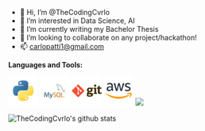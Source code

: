 - 👋 Hi, I’m @TheCodingCvrlo
- 👀 I’m interested in Data Science, AI
- 🌱 I’m currently writing my Bachelor Thesis
- 💞️ I’m looking to collaborate on any project/hackathon!
- 📫 carlopatti1@gmail.com
     

<!---
TheCodingCvrlo/TheCodingCvrlo is a ✨ special ✨ repository because its `README.md` (this file) appears on your GitHub profile.
You can click the Preview link to take a look at your changes.
--->


**Languages and Tools:**


<code><img height="60" src="https://raw.githubusercontent.com/github/explore/80688e429a7d4ef2fca1e82350fe8e3517d3494d/topics/python/python.png?theme=light"></code>
<code><img height="60" src="https://raw.githubusercontent.com/github/explore/80688e429a7d4ef2fca1e82350fe8e3517d3494d/topics/mysql/mysql.png"></code>
<code><img height="60" src="https://raw.githubusercontent.com/github/explore/80688e429a7d4ef2fca1e82350fe8e3517d3494d/topics/git/git.png"></code>
<code><img height="60" src="https://raw.githubusercontent.com/github/explore/fbceb94436312b6dacde68d122a5b9c7d11f9524/topics/aws/aws.png"></code>
<code><img height="60" src="https://github.com/pytorch/pytorch/blob/main/docs/source/_static/img/pytorch-logo-dark.png?raw=true"></code>

![TheCodingCvrlo's github stats](https://github-readme-stats.vercel.app/api?username=thecodingcvrlo&show_icons=true&hide_border=true&theme=dark)
